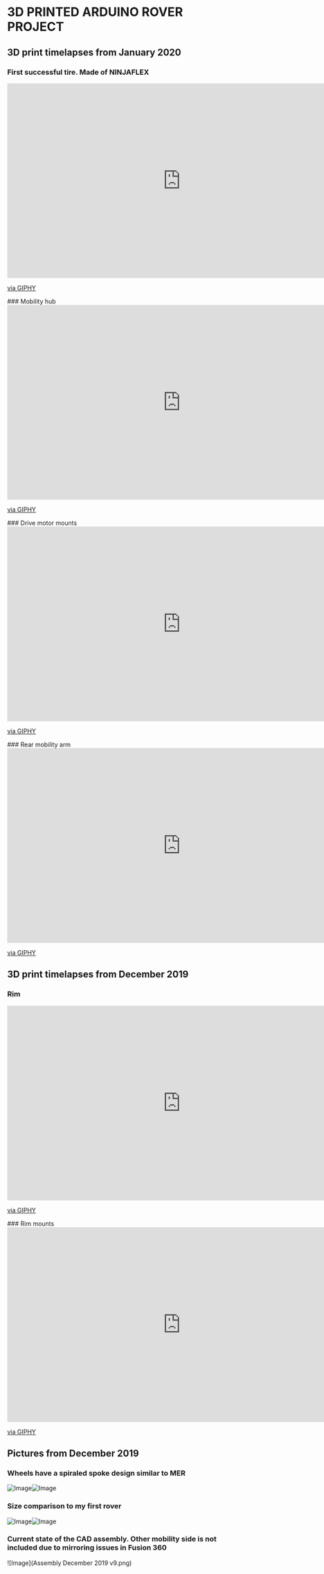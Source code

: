 # 3D PRINTED ARDUINO ROVER PROJECT

## 3D print timelapses from January 2020
### First successful tire. Made of NINJAFLEX
<iframe src="https://giphy.com/embed/gKNfcxjXC3zx1pa01F" width="800" height="450" frameBorder="0" class="giphy-embed" allowFullScreen></iframe><p><a href="https://giphy.com/gifs/gKNfcxjXC3zx1pa01F">via GIPHY</a></p>
### Mobility hub
<iframe src="https://giphy.com/embed/j3nBfI55rta3PTU4oi" width="800" height="450" frameBorder="0" class="giphy-embed" allowFullScreen></iframe><p><a href="https://giphy.com/gifs/j3nBfI55rta3PTU4oi">via GIPHY</a></p>
### Drive motor mounts
<iframe src="https://giphy.com/embed/XBubGuu9Q5351YPY6j" width="800" height="450" frameBorder="0" class="giphy-embed" allowFullScreen></iframe><p><a href="https://giphy.com/gifs/XBubGuu9Q5351YPY6j">via GIPHY</a></p>
### Rear mobility arm
<iframe src="https://giphy.com/embed/JpS6J3BygAjSKsUs1J" width="800" height="450" frameBorder="0" class="giphy-embed" allowFullScreen></iframe><p><a href="https://giphy.com/gifs/JpS6J3BygAjSKsUs1J">via GIPHY</a></p>

## 3D print timelapses from December 2019
### Rim
<iframe src="https://giphy.com/embed/USs3zfmjgtTSIVOs8Z" width="800" height="450" frameBorder="0" class="giphy-embed" allowFullScreen></iframe><p><a href="https://giphy.com/gifs/USs3zfmjgtTSIVOs8Z">via GIPHY</a></p>
### Rim mounts
<iframe src="https://giphy.com/embed/fWrD8k0yxPMyoSrpLK" width="800" height="450" frameBorder="0" class="giphy-embed" allowFullScreen></iframe><p><a href="https://giphy.com/gifs/fWrD8k0yxPMyoSrpLK">via GIPHY</a></p>

## Pictures from December 2019
### Wheels have a spiraled spoke design similar to MER
![Image](IMG_20200101_071252.jpg)![Image](IMG_20200101_200339.jpg)
### Size comparison to my first rover
![Image](IMG_20191227_183701.jpg)![Image](IMG_20191227_183734.jpg)
### Current state of the CAD assembly. Other mobility side is not included due to mirroring issues in Fusion 360
![Image](Assembly December 2019 v9.png)
